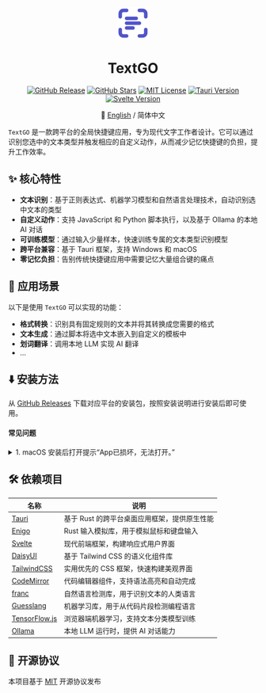 <div align="center">

<img src="app-icon.png" alt="logo" width="64">

<h1>TextGO</h1>

[![GitHub Release](https://img.shields.io/github/v/release/C5H12O5/TextGO?logo=data:image/svg+xml;base64,PHN2ZyB4bWxucz0iaHR0cDovL3d3dy53My5vcmcvMjAwMC9zdmciIHdpZHRoPSIyNCIgaGVpZ2h0PSIyNCIgdmlld0JveD0iMCAwIDI0IDI0Ij4KCTxwYXRoIGZpbGw9Im5vbmUiIHN0cm9rZT0iI0ZGRkZGRiIgc3Ryb2tlLWxpbmVjYXA9InJvdW5kIiBzdHJva2UtbGluZWpvaW49InJvdW5kIiBzdHJva2Utd2lkdGg9IjIiIGQ9Ik00IDhWNmEyIDIgMCAwIDEgMi0yaDJNNCAxNnYyYTIgMiAwIDAgMCAyIDJoMm04LTE2aDJhMiAyIDAgMCAxIDIgMnYybS00IDEyaDJhMiAyIDAgMCAwIDItMnYtMk04IDEyaDhNOCA5aDZtLTYgNmg0IiAvPgo8L3N2Zz4=&label=Release&style=flat&color=blue)](https://github.com/C5H12O5/TextGO/releases)
[![GitHub Stars](https://img.shields.io/github/stars/C5H12O5/TextGO?logo=github&label=Stars&style=flat&color=yellow)](https://github.com/C5H12O5/TextGO/stargazers)
[![MIT License](https://img.shields.io/badge/License-MIT-green.svg)](LICENSE)
[![Tauri Version](https://img.shields.io/badge/Tauri-v2.9.1-24C8D8.svg?logo=tauri)](https://tauri.app/)
[![Svelte Version](https://img.shields.io/badge/Svelte-v5.41.2-FF3E00.svg?logo=svelte)](https://svelte.dev/)

📖 [English](README.md) / 简体中文

</div>

`TextGO` 是一款跨平台的全局快捷键应用，专为现代文字工作者设计。它可以通过识别您选中的文本类型并触发相应的自定义动作，从而减少记忆快捷键的负担，提升工作效率。

## ✨ 核心特性

- **文本识别**：基于正则表达式、机器学习模型和自然语言处理技术，自动识别选中文本的类型
- **自定义动作**：支持 JavaScript 和 Python 脚本执行，以及基于 Ollama 的本地 AI 对话
- **可训练模型**：通过输入少量样本，快速训练专属的文本类型识别模型
- **跨平台兼容**：基于 Tauri 框架，支持 Windows 和 macOS
- **零记忆负担**：告别传统快捷键应用中需要记忆大量组合键的痛点

## 🚀 应用场景

以下是使用 `TextGO` 可以实现的功能：

- **格式转换**：识别具有固定规则的文本并将其转换成您需要的格式
- **文本生成**：通过脚本将选中文本嵌入到自定义的模板中
- **划词翻译**：调用本地 LLM 实现 AI 翻译
- ...

## ⬇️ 安装方法

从 [GitHub Releases](https://github.com/C5H12O5/TextGO/releases) 下载对应平台的安装包，按照安装说明进行安装后即可使用。

#### 常见问题

<details>
<summary>1. macOS 安装后打开提示“App已损坏，无法打开。”</summary>

<br>

_可以在终端运行以下命令解决：_

```bash
sudo xattr -r -d com.apple.quarantine /Applications/TextGO.app
```

</details>

## 🛠️ 依赖项目

| 名称                                           | 说明                                         |
| ---------------------------------------------- | -------------------------------------------- |
| [Tauri](https://tauri.app/)                    | 基于 Rust 的跨平台桌面应用框架，提供原生性能 |
| [Enigo](https://github.com/enigo-rs/enigo)     | Rust 输入模拟库，用于模拟鼠标和键盘输入      |
| [Svelte](https://svelte.dev/)                  | 现代前端框架，构建响应式用户界面             |
| [DaisyUI](https://daisyui.com/)                | 基于 Tailwind CSS 的语义化组件库             |
| [TailwindCSS](https://tailwindcss.com/)        | 实用优先的 CSS 框架，快速构建美观界面        |
| [CodeMirror](https://codemirror.net/)          | 代码编辑器组件，支持语法高亮和自动完成       |
| [franc](https://github.com/wooorm/franc)       | 自然语言检测库，用于识别文本的人类语言       |
| [Guesslang](https://github.com/yoeo/guesslang) | 机器学习库，用于从代码片段检测编程语言       |
| [TensorFlow.js](https://www.tensorflow.org/js) | 浏览器端机器学习，支持文本分类模型训练       |
| [Ollama](https://ollama.com/)                  | 本地 LLM 运行时，提供 AI 对话能力            |

## 📄 开源协议

本项目基于 [MIT](LICENSE) 开源协议发布
